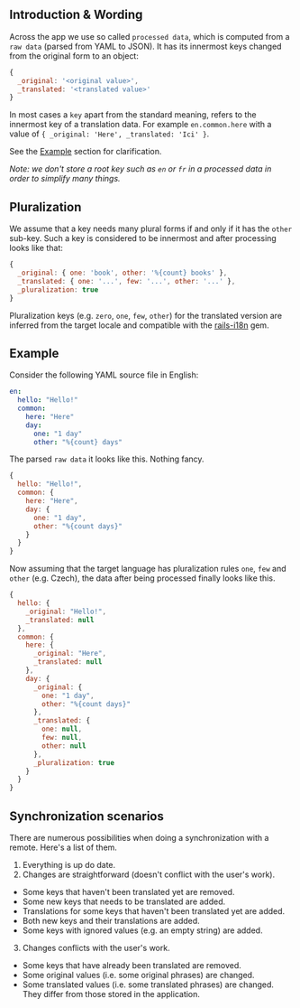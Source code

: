 ## Introduction & Wording

Across the app we use so called `processed data`, which is computed from a `raw data` (parsed from YAML to JSON).
It has its innermost keys changed from the original form to an object:

```javascript
{
  _original: '<original value>',
  _translated: '<translated value>'
}
```

In most cases a `key` apart from the standard meaning, refers to the innermost key of a translation data.
For example `en.common.here` with a value of `{ _original: 'Here', _translated: 'Ici' }`.

See the [Example](#example) section for clarification.

*Note: we don't store a root key such as `en` or `fr` in a processed data in order to simplify many things.*

## Pluralization

We assume that a key needs many plural forms if and only if it has the `other` sub-key.
Such a key is considered to be innermost and after processing looks like that:

```javascript
{
  _original: { one: 'book', other: '%{count} books' },
  _translated: { one: '...', few: '...', other: '...' },
  _pluralization: true
}
```

Pluralization keys (e.g. `zero`, `one`, `few`, `other`) for the translated version are inferred from the target locale and compatible with the [rails-i18n](https://github.com/svenfuchs/rails-i18n) gem.

## Example

Consider the following YAML source file in English:

```yaml
en:
  hello: "Hello!"
  common:
    here: "Here"
    day:
      one: "1 day"
      other: "%{count} days"
```

The parsed `raw data` it looks like this. Nothing fancy.

```javascript
{
  hello: "Hello!",
  common: {
    here: "Here",
    day: {
      one: "1 day",
      other: "%{count days}"
    }
  }
}
```

Now assuming that the target language has pluralization rules `one`, `few` and `other` (e.g. Czech), the data after being processed finally looks like this.

```javascript
{
  hello: {
    _original: "Hello!",
    _translated: null
  },
  common: {
    here: {
      _original: "Here",
      _translated: null
    },
    day: {
      _original: {
        one: "1 day",
        other: "%{count days}"
      },
      _translated: {
        one: null,
        few: null,
        other: null
      },
      _pluralization: true
    }
  }
}
```

## Synchronization scenarios

There are numerous possibilities when doing a synchronization with a remote. Here's a list of them.

1. Everything is up do date.
2. Changes are straightforward (doesn't conflict with the user's work).
  - Some keys that haven't been translated yet are removed.
  - Some new keys that needs to be translated are added.
  - Translations for some keys that haven't been translated yet are added.
  - Both new keys and their translations are added.
  - Some keys with ignored values (e.g. an empty string) are added.
3. Changes conflicts with the user's work.
  - Some keys that have already been translated are removed.
  - Some original values (i.e. some original phrases) are changed.
  - Some translated values (i.e. some translated phrases) are changed. They differ from those stored in the application.
